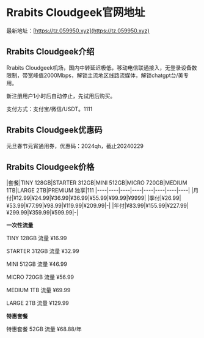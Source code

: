 # Rrabits Cloudgeek官网地址

最新地址：[https://tz.059950.xyz](https://tz.059950.xyz)

## Rrabits Cloudgeek介绍

Rrabits Cloudgeek机场，国内中转延迟极低，移动电信联通接入，无登录设备数限制，带宽峰值2000Mbps，解锁主流地区线路流媒体，解锁chatgpt台/美专用。

新注册用户1小时后自动停止，先试用后购买。

支付方式：支付宝/微信/USDT。1111

## Rrabits Cloudgeek优惠码

元旦春节元宵通用券，优惠码：2024qh，截止20240229

## Rrabits Cloudgeek价格

|套餐|TINY 128GB|STARTER 312GB|MINI 512GB|MICRO 720GB|MEDIUM 1TB|LARGE 2TB|PREMIUM 独享|111
|----|----|----|----|----|----|----|----|
|月付|¥12.99|¥24.99|¥36.99|¥36.99|¥55.99|¥99.99|¥9999|
|季付|¥26.99|¥53.99|¥77.99|¥98.99|¥119.99|¥209.99|-|
|年付|¥83.99|¥155.99|¥227.99|¥299.99|¥359.99|¥599.99|-|

**一次性流量**

TINY 128GB 流量 ¥16.99

STARTER 312GB 流量 ¥32.99

MINI 512GB 流量 ¥46.99

MICRO 720GB 流量 ¥56.99

MEDIUM 1TB 流量 ¥69.99

LARGE 2TB 流量 ¥129.99

**特惠套餐**

特惠套餐 52GB 流量 ¥68.88/年
